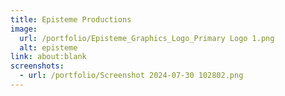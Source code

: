 ```yaml
---
title: Episteme Productions
image:
  url: /portfolio/Episteme_Graphics_Logo_Primary Logo 1.png
  alt: episteme
link: about:blank
screenshots:
  - url: /portfolio/Screenshot 2024-07-30 102802.png
---
```

